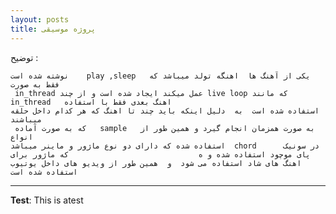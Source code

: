 ```yaml
---
layout: posts
title: پروژه موسیقی
---
```

توضیح :

    نوشته شده است    play ,sleep   یکی از آهنگ ها  اهنگه تولد میباشد که فقط به صورت
     in_thread عمل میکند ایجاد شده است و از چند live loop که مانند   in_thread   اهنگ بعدی فقط با استفاده 
    استفاده شده است  به  دلیل اینکه باید چند تا اهنگ که هر کدام داخل حلقه میباشند 
     که به صورت آماده   sample   به صورت همزمان انجام گیرد و همین طور از انواع
    استفاده شده که دارای دو نوع ماژور و ماینر میباشد  chord      در سونیک پای موچود استفاده شده و ه                             که ماژور برای اهنگ های شاد استفاده می شود  و  همین طور از ویدیو های داخل یوتیوب استفاده شده است  













---
**Test**: This is atest
